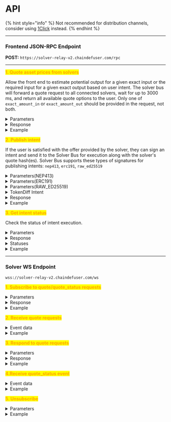 # API

{% hint style="info" %}
Not recommended for distribution channels, consider using [1Click](../../integration/distribution-channels/1click-api.md) instead.
{% endhint %}

***

### Frontend **JSON-RPC Endpoint**

**POST:** `https://solver-relay-v2.chaindefuser.com/rpc`

***

<mark style="color:orange;">**1. Quote asset prices from solvers**</mark>

Allow the front end to estimate potential output for a given exact input or the required input for a given exact output based on user intent. The solver bus will forward a quote request to all connected solvers, wait for up to 3000 ms, and return all available quote options to the user. Only one of `exact_amount_in` or `exact_amount_out` should be provided in the request, not both.

<details>

<summary>Parameters</summary>

* `defuse_asset_identifier_in` - asset to trade from
* `defuse_asset_identifier_out`- asset to trade to
* `exact_amount_in` - amount of _token\_in_ for exchange
* `exact_amount_out` - amount of _token\_out_ for exchange
* `min_deadline_ms`_(optional)_ - minimum validity time for an offer from solvers (in milliseconds). The shorter the time, the better the price solvers can offer. Default is 60000 (1 minute).

</details>

<details>

<summary>Response</summary>

* array of quote responses from solvers
  * `quote_hash` - quote response hash
  * `defuse_asset_identifier_in` - asset to trade from
  * `defuse_asset_identifier_out` - asset to trade to
  * `amount_in`:
    * If `exact_amount_in` is defined: Specifies _token\_in_ amount for the exchange.
    * If `exact_amount_in` is **not** defined: Represents a proposed amount of _token\_in_.
  * `amount_out`:
    * If `exact_amount_out` is defined: Specifies _token\_out_ amount for the exchange.
    * If `exact_amount_out` is **not** defined: Represents a proposed amount of _token\_out_.
  * `expiration_time` - expiration date of the offer from the solver

</details>

<details>

<summary>Example</summary>

```javascript
// Request
{
    "id": 1,
    "jsonrpc": "2.0",
    "method": "quote",
    "params":  [
        {
            "defuse_asset_identifier_in": "nep141:ft1.near",
            "defuse_asset_identifier_out": "nep141:ft2.near",
            "exact_amount_in": "1000", 
            "min_deadline_ms": 60000 // OPTIONAL. default 60_000ms / 1min
        }
    ]
}


// Response
{
    "jsonrpc": "2.0",
    "id": 1,
    "result": [
            {
                "quote_hash": "00000000000000000000000000000000",
                "defuse_asset_identifier_in": "nep141:ft1.near",
                "defuse_asset_identifier_out": "nep141:ft2.near",
                "amount_in": "1000", 
                "amount_out": "2000"
                "expiration_time": "2024-10-01T12:10:27Z"
            }, 
            // ...
    ]
}
```

</details>

<mark style="color:orange;">**2. Publish intent**</mark>

If the user is satisfied with the offer provided by the solver, they can sign an intent and send it to the Solver Bus for execution along with the solver's quote hash(es). Solver Bus supports these types of signatures for publishing intents: `nep413`, `erc191`, `raw_ed25519`

<details>

<summary>Parameters(NEP413)</summary>

* `quote_hashes` - quote response hashes from solvers
* `signed_data` - data containing user intents with a signature
  * `standard` - content signature standard (`nep413`)
  * `payload` - payload that was signed
    * `message`
      * `signer_id` - signer's account ID in Near Intents
      * `intents[]` - array of user intents
        * `intent` - intent type
        * other data depending on intent type
      * `deadline` - deadline until which this intent is valid, ISO-8601 string
    * `nonce` - unique nonce for operation
    * `recipient` - Near Intents contract address (`intents.near`)
    * `callbackUrl`_(optional)_ - needed for some wallets
  * `signature` - signature of the payload
  * `public_key` - signer's public key

</details>

<details>

<summary>Parameters(ERC191)</summary>

* `quote_hashes` - quote response hashes from solverss
* `signed_data` - data containing user intents with a signature
  * `standard` - content signature standard (`erc191`)
  * `payload` - **STRINGIFIED** payload that was signed
    * `signer_id` - signer's account ID in Near Intents
    * `intents[]` - array of user intents
      * `intent` - intent type
      * other data depending on intent type
    * `deadline` - deadline until which this intent is valid, ISO-8601 string
    * `nonce` - unique nonce for operation
    * `veryfying_contract` - Near Intents contract address (`intents.near`)
  * `signature` - signature of the payload

</details>

<details>

<summary>Parameters(RAW_ED25519)</summary>

* `quote_hashes` - quote response hashes from solvers
* `signed_data` - data containing user intents with a signature
  * `standard` - content signature standard (`raw_ed25519`)
  * `payload` - **STRINGIFIED** payload that was signed
    * `signer_id` - signer's account ID in Near Intents
    * `intents[]` - array of user intents
      * `intent` - intent type
      * other data depending on intent type
    * `deadline` - deadline until which this intent is valid, ISO-8601 string
    * `nonce` - unique nonce for operation
    * `veryfying_contract` - Near Intents contract address (`intents.near`)
  * `signature` - signature of the payload
  * `public_key` - signer's public key

</details>

<details>

<summary>TokenDiff Intent</summary>

* `intent` - intent type (equals `token_diff`)
* `diff` - map where:
  * **Keys**: Represent `defuse_asset_identifiers` of tokens.
  * **Values**: Represent amounts for the tokens as strings.
    * Positive values indicate tokens to be received by the account.
    * Negative values (prefixed with "-") indicate tokens to be transferred from the account.

</details>

<details>

<summary>Response</summary>

* `status` - intent receiving status (`OK` or `FAILED`)
* `reason` - error reason (if the status is `FAILED`)
* `intent_hash` - intent identifier

</details>

<details>

<summary>Example</summary>

```javascript
// Request
{
  "id": 1,
  "jsonrpc": "2.0",
  "method": "publish_intent",
  "params": [
    {
      "quote_hashes": ["00000000000000000000000000000000", ...],
      "signed_data": {
        "standard": "nep413",
        "payload": {
          "message": "{\"signer_id\":\"user.near\",\"deadline\":\"2024-10-14T12:53:40.000Z\",\"intents\":[{\"intent\":\"token_diff\",\"diff\":{\"nep141:ft1.near\":\"300\",\"nep141:ft2.near\":\"-500\"}},{\"intent\":\"transfer\",\"receiver_id\":\"referral.near\",\"tokens\":{\"nep141:ft1.near\":\"1\"}},{\"intent\":\"ft_withdraw\",\"token\":\"ft1.near\",\"receiver_id\":\"ft1.near\",\"amount\":\"299\",\"memo\":\"WITHDRAW_TO:address_on_target_chain\"}]}",
          "nonce": "bacFZfjWD8lm4mwAZ/TScL8HrrapeXlTSyAeD4i8Lfs=",
          "recipient": "intents.near"
        },
        "signature": "ed25519:2yJ1ANYAL1yRoXk8uiDZygyH3TeRpVucwBMpUh1bsvcCLL3BBoJzqAojQNN4mxz9v5fSzbwqz7p9MFtZKNKW81Cg",
        "public_key": "ed25519:4vyWshm6BE4uoHk7fot2iij7tFXrjWp4wDnNEJx2W4sf"
      }
    }
  ]
}

// Response
{
    "jsonrpc": "2.0",
    "id": 1,
    "result":
    {
        "status": "FAILED",
        "reason": "expired",
        "intent_hash": "00000000000000000000000000000000"
    }
}
```

</details>

<mark style="color:orange;">**3. Get intent status**</mark>

Check the status of intent execution.

<details>

<summary>Parameters</summary>

* `intent_hash` - intent identifier

</details>

<details>

<summary>Response</summary>

* `intent_hash` - intent identifier
* `status` - intent execution status
* `data` - additional data
  * `hash` - Near transaction hash (if available)

</details>

<details>

<summary>Statuses</summary>

* `PENDING` - the intent was successfully received by the Solver Bus and is pending the execution
* `TX_BROADCASTED` - transaction for the intent has been successfully sent to the Near Intents contract
* `SETTLED` - the intent has been successfully settled on chain
* `NOT_FOUND_OR_NOT_VALID` - the intent wasn't received successfully, has expired, or there was an error when executing it on chain

</details>

<details>

<summary>Example</summary>

```javascript
// Request
{
    "id": 1,
    "jsonrpc": "2.0",
    "method": "get_status",
    "params":  [
        {
            "intent_hash": "00000000000000000000000000000000"
        }
    ]
}

// Response
{
    "jsonrpc": "2.0",
    "id": 1,
    "result": {
        "intent_hash": "00000000000000000000000000000000"
        "status": "SETTLED",
        "data": {
            "hash": "8yFNEk7GmRcM3NMJihwCKXt8ZANLpL2koVFWWH1MEEj"
        }
    }
}
```

</details>

***

### Solver WS Endpoint

`wss://solver-relay-v2.chaindefuser.com/ws`

<mark style="color:orange;">**1. Subscribe to quote/quote\_status requests**</mark>

<details>

<summary>Parameters</summary>

* `method` - subscribe
* `params[0]` - subscription name ("**quote"** or **"quote\_status"**)

</details>

<details>

<summary>Response</summary>

* `result` - subscription identifier which can be used to track following events

</details>

<details>

<summary>Example</summary>

<pre class="language-javascript"><code class="lang-javascript"><strong>// Request
</strong>{
    "jsonrpc": "2.0", 
    "id": 1, 
    "method": "subscribe", 
    "params": ["quote"]
}

// Response
{
    "jsonrpc": "2.0",
    "id": 1,
    "result": "00000000-0000-0000-0000-000000000000", // subscriptionId
}
</code></pre>

* `defuse_asset_identifier_out` - asset to trade to

</details>

<mark style="color:orange;">**2. Receive quote requests**</mark>

<details>

<summary>Event data</summary>

* `subscription` - subscription identifier
* `quote_id` - quote request identifier
* `defuse_asset_identifier_in` - asset to trade from
* `defuse_asset_identifier_out` - asset to trade to
* `exact_amount_in` - amount of _token\_in_ for exchange
* `exact_amount_out` - amount of _token\_out_ for exchange
  * **Condition**: Only one of `exact_amount_in` or`exact_amount_out` can will be specified in a request.
* `min_deadline_ms` - minimum validity time for an offer from solvers (in milliseconds). The shorter the time, the better the price solvers can offer.

</details>

<details>

<summary>Example</summary>

<pre class="language-javascript"><code class="lang-javascript"><strong>// Event
</strong>{
    "jsonrpc": "2.0"
    "method": "subscribe",
    "params": {
        "subscription": "00000000-0000-0000-0000-000000000000",
        "quote_id":"00000000-0000-0000-0000-000000000000",
        "defuse_asset_identifier_in": "nep141:ft1.near",
        "defuse_asset_identifier_out": "nep141:ft2.near",
        "exact_amount_in": "1000", 
        "min_deadline_ms": 60000
    }
}
</code></pre>

</details>

<mark style="color:orange;">**3. Respond to quote requests**</mark>

<details>

<summary>Parameters</summary>

* `quote_id` - quote request identifier
* `quote_output` - quote result
  * `amount_out` - proposed `amount`for `exact_amount_in` requests
  * `amount_in` - proposed `amount`for `exact_amount_out` requests
* `signed_data` - data containing solver intents with a signature
  * `standard` - content signature standard (`nep413`)
  * `payload` - payload that was signed
    * `message`
      * `signer_id` - solver's account ID in Near Intents
      * `intents[]` - array of intents
        * `intent` - intent type
        * other data depending on intent type
      * `deadline` - deadline until which this intent is valid, ISO-8601 string
    * `nonce` - unique nonce for operation
    * `recipient` - Near Intents contract address (`intents.near`)
  * `signature` - signature of the payload
  * `public_key` - signer's (solver's) public key
* `other_quote_hashes` - hashes of other quote results to fulfill the current intent (optional)

</details>

<details>

<summary>Response</summary>

* `result` - "OK" if the solver's proposal was successfully accepted

</details>

<details>

<summary>Example</summary>

```javascript
// Request
{
  "jsonrpc": "2.0",
  "id": 1,
  "method": "quote_response",
  "params": [
    {
      "quote_id":"00000000-0000-0000-0000-000000000000",
      "quote_output": {
        "amount_out": "300",
      },
      "signed_data": {
        "standard": "nep413",
        "message": {
          "signer_id": "solver.near",
          "deadline": "2024-10-14T12:53:40.000Z",
          "intents": [
            {
              "intent": "token_diff",
              "diff": {
                "nep141:ft2.near": "-300",
                "nep141:ft1.near": "500"
              }
            },
          ]
        },
        "nonce": "BJwLqfS+yJSMgjzWAXOULFgSfHWdlK4Uso65/jeVUrA=",
        "recipient": "intents.near",
        "signature": "ed25519:5193Sx4eC6f3YdztiUfg2MSWJBuqi9Ykbuh3NEzw9b3nQQCCkT84YmJZoN4dpjc8g4rx1D5o2asesR5ECtGa5vFQ",
        "public_key": "ed25519:AgYQSY8hemfdL8ENQqwBrVoohB5d6j972qwgWgPgjgiZ"
      }
    },
    "other_quote_hashes": ["00000000000000000000000000000000", ...] //optional
  ]
}

// Response
{
    "jsonrpc": "2.0", 
    "id": 1, 
    "result": "OK", 
}
```

</details>

<mark style="color:orange;">**4.Receive quote\_status event**</mark>

<details>

<summary>Event data</summary>

* `quote_hash` - solver's intent hash used to identify the quote response
* `intent_hash` - user's intent hash (identifier)
* `tx_hash` - hash of the mined intent transaction on Near

</details>

<details>

<summary>Example</summary>

<pre class="language-javascript"><code class="lang-javascript"><strong>// Event
</strong>{
    "jsonrpc": "2.0"
    "method": "subscribe",
    "params": {
        "quote_hash": "00000000000000000000000000000000",
        "intent_hash":"00000000000000000000000000000000",
        "tx_hash": "00000..."
    }
}
</code></pre>

</details>

<mark style="color:orange;">**5. Unsubscribe**</mark>

<details>

<summary>Parameters</summary>

* `method` - "unsubscribe"
* `params[0]` - subscription identifier

</details>

<details>

<summary>Example</summary>

<pre class="language-javascript"><code class="lang-javascript"><strong>// Request
</strong>{
    "jsonrpc": "2.0", 
    "id": 1, 
    "method": "unsubscribe", 
    "params": ["00000000-0000-0000-0000-000000000000"] //subscriptionId
}

// Response
{
    "jsonrpc": "2.0",
    "id": 1,
    "result": "OK"
}
</code></pre>

</details>
